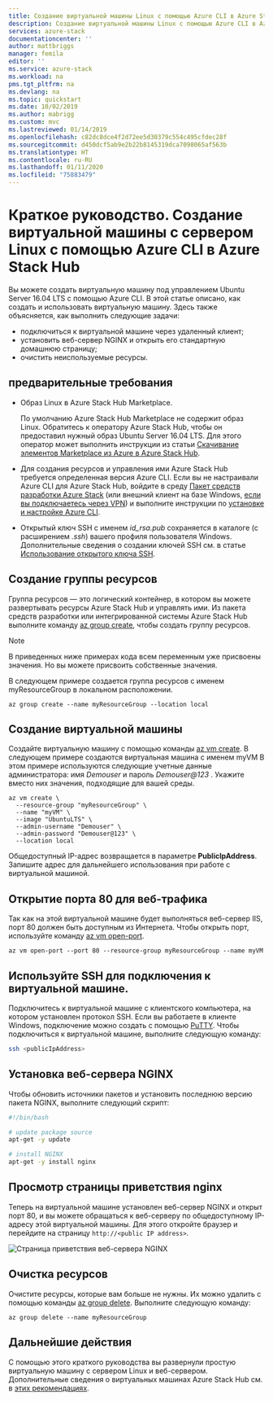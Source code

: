 ```yaml
---
title: Создание виртуальной машины Linux с помощью Azure CLI в Azure Stack Hub | Документация Майкрософт
description: Создание виртуальной машины Linux с помощью Azure CLI в Azure Stack Hub.
services: azure-stack
documentationcenter: ''
author: mattbriggs
manager: femila
editor: ''
ms.service: azure-stack
ms.workload: na
pms.tgt_pltfrm: na
ms.devlang: na
ms.topic: quickstart
ms.date: 10/02/2019
ms.author: mabrigg
ms.custom: mvc
ms.lastreviewed: 01/14/2019
ms.openlocfilehash: c82dc8dce4f2d72ee5d30379c554c495cfdec28f
ms.sourcegitcommit: d450dcf5ab9e2b22b8145319dca7098065af563b
ms.translationtype: HT
ms.contentlocale: ru-RU
ms.lasthandoff: 01/11/2020
ms.locfileid: "75883479"
---
```

# <a name="quickstart-create-a-linux-server-vm-by-using-the-azure-cli-in-azure-stack-hub"></a>Краткое руководство. Создание виртуальной машины с сервером Linux с помощью Azure CLI в Azure Stack Hub

Вы можете создать виртуальную машину под управлением Ubuntu Server 16.04 LTS с помощью Azure CLI. В этой статье описано, как создать и использовать виртуальную машину. Здесь также объясняется, как выполнить следующие задачи:

* подключиться к виртуальной машине через удаленный клиент;
* установить веб-сервер NGINX и открыть его стандартную домашнюю страницу;
* очистить неиспользуемые ресурсы.

## <a name="prerequisites"></a>предварительные требования

* Образ Linux в Azure Stack Hub Marketplace.

   По умолчанию Azure Stack Hub Marketplace не содержит образ Linux. Обратитесь к оператору Azure Stack Hub, чтобы он предоставил нужный образ Ubuntu Server 16.04 LTS. Для этого оператор может выполнить инструкции из статьи [Скачивание элементов Marketplace из Azure в Azure Stack Hub](../operator/azure-stack-download-azure-marketplace-item.md).

* Для создания ресурсов и управления ими Azure Stack Hub требуется определенная версия Azure CLI. Если вы не настраивали Azure CLI для Azure Stack Hub, войдите в среду [Пакет средств разработки Azure Stack](../asdk/asdk-connect.md#connect-to-azure-stack-using-rdp) (или внешний клиент на базе Windows, [если вы подключаетесь через VPN](../asdk/asdk-connect.md#connect-to-azure-stack-using-vpn)) и выполните инструкции по [установке и настройке Azure CLI](azure-stack-version-profiles-azurecli2.md).

* Открытый ключ SSH с именем *id_rsa.pub* сохраняется в каталоге (с расширением *.ssh*) вашего профиля пользователя Windows. Дополнительные сведения о создании ключей SSH см. в статье [Использование открытого ключа SSH](azure-stack-dev-start-howto-ssh-public-key.md).

## <a name="create-a-resource-group"></a>Создание группы ресурсов

Группа ресурсов — это логический контейнер, в котором вы можете развертывать ресурсы Azure Stack Hub и управлять ими. Из пакета средств разработки или интегрированной системы Azure Stack Hub выполните команду [az group create](/cli/azure/group#az-group-create), чтобы создать группу ресурсов.

> [!NOTE]
> В приведенных ниже примерах кода всем переменным уже присвоены значения. Но вы можете присвоить собственные значения.

В следующем примере создается группа ресурсов с именем myResourceGroup в локальном расположении. 

```cli
az group create --name myResourceGroup --location local
```

## <a name="create-a-virtual-machine"></a>Создание виртуальной машины

Создайте виртуальную машину с помощью команды [az vm create](/cli/azure/vm#az-vm-create). В следующем примере создаются виртуальная машина с именем myVM В этом примере используются следующие учетные данные администратора: имя *Demouser* и пароль *Demouser@123* . Укажите вместо них значения, подходящие для вашей среды.

```cli
az vm create \
  --resource-group "myResourceGroup" \
  --name "myVM" \
  --image "UbuntuLTS" \
  --admin-username "Demouser" \
  --admin-password "Demouser@123" \
  --location local
```

Общедоступный IP-адрес возвращается в параметре **PublicIpAddress**. Запишите адрес для дальнейшего использования при работе с виртуальной машиной.

## <a name="open-port-80-for-web-traffic"></a>Открытие порта 80 для веб-трафика

Так как на этой виртуальной машине будет выполняться веб-сервер IIS, порт 80 должен быть доступным из Интернета. Чтобы открыть порт, используйте команду [az vm open-port](/cli/azure/vm). 

```cli
az vm open-port --port 80 --resource-group myResourceGroup --name myVM
```

## <a name="use-ssh-to-connect-to-the-virtual-machine"></a>Используйте SSH для подключения к виртуальной машине.

Подключитесь к виртуальной машине с клиентского компьютера, на котором установлен протокол SSH. Если вы работаете в клиенте Windows, подключение можно создать с помощью [PuTTY](https://www.putty.org/). Чтобы подключиться к виртуальной машине, выполните следующую команду:

```bash
ssh <publicIpAddress>
```

## <a name="install-the-nginx-web-server"></a>Установка веб-сервера NGINX

Чтобы обновить источники пакетов и установить последнюю версию пакета NGINX, выполните следующий скрипт:

```bash
#!/bin/bash

# update package source
apt-get -y update

# install NGINX
apt-get -y install nginx
```

## <a name="view-the-nginx-welcome-page"></a>Просмотр страницы приветствия nginx

Теперь на виртуальной машине установлен веб-сервер NGINX и открыт порт 80, и вы можете обращаться к веб-серверу по общедоступному IP-адресу этой виртуальной машины. Для этого откройте браузер и перейдите на страницу ```http://<public IP address>```.

![Страница приветствия веб-сервера NGINX](./media/azure-stack-quick-create-vm-linux-cli/nginx.png)

## <a name="clean-up-resources"></a>Очистка ресурсов

Очистите ресурсы, которые вам больше не нужны. Их можно удалить с помощью команды [az group delete](/cli/azure/group#az-group-delete). Выполните следующую команду:

```cli
az group delete --name myResourceGroup
```

## <a name="next-steps"></a>Дальнейшие действия

С помощью этого краткого руководства вы развернули простую виртуальную машину с сервером Linux и веб-сервером. Дополнительные сведения о виртуальных машинах Azure Stack Hub см. в [этих рекомендациях](azure-stack-vm-considerations.md).
